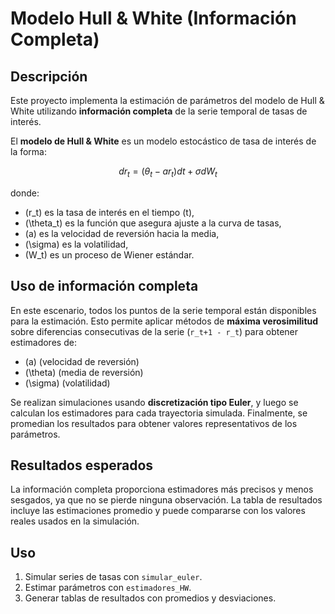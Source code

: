 # Modelo Hull & White (Información Completa)

## Descripción

Este proyecto implementa la estimación de parámetros del modelo de Hull & White utilizando **información completa** de la serie temporal de tasas de interés.

El **modelo de Hull & White** es un modelo estocástico de tasa de interés de la forma:

$$
dr_t = (\theta_t - a r_t) dt + \sigma dW_t
$$

donde:
- \(r_t\) es la tasa de interés en el tiempo \(t\),
- \(\theta_t\) es la función que asegura ajuste a la curva de tasas,
- \(a\) es la velocidad de reversión hacia la media,
- \(\sigma\) es la volatilidad,
- \(W_t\) es un proceso de Wiener estándar.

## Uso de información completa

En este escenario, todos los puntos de la serie temporal están disponibles para la estimación. Esto permite aplicar métodos de **máxima verosimilitud** sobre diferencias consecutivas de la serie (`r_t+1 - r_t`) para obtener estimadores de:

- \(a\) (velocidad de reversión)
- \(\theta\) (media de reversión)
- \(\sigma\) (volatilidad)

Se realizan simulaciones usando **discretización tipo Euler**, y luego se calculan los estimadores para cada trayectoria simulada. Finalmente, se promedian los resultados para obtener valores representativos de los parámetros.

## Resultados esperados

La información completa proporciona estimadores más precisos y menos sesgados, ya que no se pierde ninguna observación. La tabla de resultados incluye las estimaciones promedio y puede compararse con los valores reales usados en la simulación.

## Uso

1. Simular series de tasas con `simular_euler`.
2. Estimar parámetros con `estimadores_HW`.
3. Generar tablas de resultados con promedios y desviaciones.
